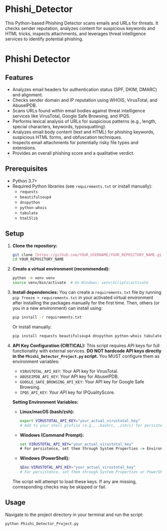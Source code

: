 # Phishi_Detector
This Python-based Phishing Detector scans emails and URLs for threats. It checks sender reputation, analyzes content for suspicious keywords and HTML tricks, inspects attachments, and leverages threat intelligence services to identify potential phishing.
# Phishi Detector

## Features

* Analyzes email headers for authentication status (SPF, DKIM, DMARC) and alignment.
* Checks sender domain and IP reputation using WHOIS, VirusTotal, and AbuseIPDB.
* Scans URLs found within email bodies against threat intelligence services like VirusTotal, Google Safe Browsing, and IPQS.
* Performs lexical analysis of URLs for suspicious patterns (e.g., length, special characters, keywords, typosquatting).
* Analyzes email body content (text and HTML) for phishing keywords, suspicious HTML forms, and obfuscation techniques.
* Inspects email attachments for potentially risky file types and extensions.
* Provides an overall phishing score and a qualitative verdict.

## Prerequisites

* Python 3.7+
* Required Python libraries (see `requirements.txt` or install manually):
    * `requests`
    * `beautifulsoup4`
    * `dnspython`
    * `python-whois`
    * `tabulate`
    * `html5lib`

## Setup

1.  **Clone the repository:**
    ```bash
    git clone [https://github.com/YOUR_USERNAME/YOUR_REPOSITORY_NAME.git](https://github.com/YOUR_USERNAME/YOUR_REPOSITORY_NAME.git)
    cd YOUR_REPOSITORY_NAME
    ```

2.  **Create a virtual environment (recommended):**
    ```bash
    python -m venv venv
    source venv/bin/activate  # On Windows: venv\Scripts\activate
    ```

3.  **Install dependencies:**
    You can create a `requirements.txt` file by running `pip freeze > requirements.txt` in your activated virtual environment after installing the packages manually for the first time. Then, others (or you in a new environment) can install using:
    ```bash
    pip install -r requirements.txt
    ```
    Or install manually:
    ```bash
    pip install requests beautifulsoup4 dnspython python-whois tabulate html5lib
    ```

4.  **API Key Configuration (CRITICAL):**
    This script requires API keys for full functionality with external services. **DO NOT hardcode API keys directly in the `Phishi_Detector_Project.py` script.**
    You MUST configure them as environment variables:

    * `VIRUSTOTAL_API_KEY`: Your API key for VirusTotal.
    * `ABUSEIPDB_API_KEY`: Your API key for AbuseIPDB.
    * `GOOGLE_SAFE_BROWSING_API_KEY`: Your API key for Google Safe Browsing.
    * `IPQS_API_KEY`: Your API key for IPQualityScore.

    **Setting Environment Variables:**
    * **Linux/macOS (bash/zsh):**
        ```bash
        export VIRUSTOTAL_API_KEY="your_actual_virustotal_key"
        # Add to your shell profile (e.g., .bashrc, .zshrc) for persistence
        ```
    * **Windows (Command Prompt):**
        ```cmd
        set VIRUSTOTAL_API_KEY="your_actual_virustotal_key"
        # For persistence, set them through System Properties -> Environment Variables
        ```
    * **Windows (PowerShell):**
        ```powershell
        $Env:VIRUSTOTAL_API_KEY="your_actual_virustotal_key"
        # For persistence, set them through System Properties or PowerShell profile
        ```
    The script will attempt to load these keys. If any are missing, corresponding checks may be skipped or fail.

## Usage

Navigate to the project directory in your terminal and run the script:

```bash
python Phishi_Detector_Project.py
